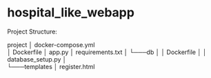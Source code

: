 # hospital_like_webapp
Project Structure: 

project
│   docker-compose.yml   
│   Dockerfile
│   app.py
│   requirements.txt
│
└───db
│   │   Dockerfile
│   │   database_setup.py
│   
└───templates
    │   register.html
